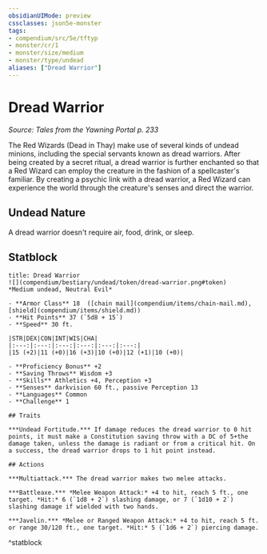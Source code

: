 ```yaml
---
obsidianUIMode: preview
cssclasses: json5e-monster
tags:
- compendium/src/5e/tftyp
- monster/cr/1
- monster/size/medium
- monster/type/undead
aliases: ["Dread Warrior"]
---
```

# Dread Warrior
*Source: Tales from the Yawning Portal p. 233*  

The Red Wizards (Dead in Thay) make use of several kinds of undead minions, including the special servants known as dread warriors. After being created by a secret ritual, a dread warrior is further enchanted so that a Red Wizard can employ the creature in the fashion of a spellcaster's familiar. By creating a psychic link with a dread warrior, a Red Wizard can experience the world through the creature's senses and direct the warrior.

## Undead Nature

A dread warrior doesn't require air, food, drink, or sleep.

## Statblock

```ad-statblock
title: Dread Warrior
![](compendium/bestiary/undead/token/dread-warrior.png#token)
*Medium undead, Neutral Evil*

- **Armor Class** 18  ([chain mail](compendium/items/chain-mail.md), [shield](compendium/items/shield.md))
- **Hit Points** 37 (`5d8 + 15`)
- **Speed** 30 ft.

|STR|DEX|CON|INT|WIS|CHA|
|:---:|:---:|:---:|:---:|:---:|:---:|
|15 (+2)|11 (+0)|16 (+3)|10 (+0)|12 (+1)|10 (+0)|

- **Proficiency Bonus** +2
- **Saving Throws** Wisdom +3
- **Skills** Athletics +4, Perception +3
- **Senses** darkvision 60 ft., passive Perception 13
- **Languages** Common
- **Challenge** 1

## Traits

***Undead Fortitude.*** If damage reduces the dread warrior to 0 hit points, it must make a Constitution saving throw with a DC of 5+the damage taken, unless the damage is radiant or from a critical hit. On a success, the dread warrior drops to 1 hit point instead.

## Actions

***Multiattack.*** The dread warrior makes two melee attacks.

***Battleaxe.*** *Melee Weapon Attack:* +4 to hit, reach 5 ft., one target. *Hit:* 6 (`1d8 + 2`) slashing damage, or 7 (`1d10 + 2`) slashing damage if wielded with two hands.

***Javelin.*** *Melee or Ranged Weapon Attack:* +4 to hit, reach 5 ft. or range 30/120 ft., one target. *Hit:* 5 (`1d6 + 2`) piercing damage.
```
^statblock